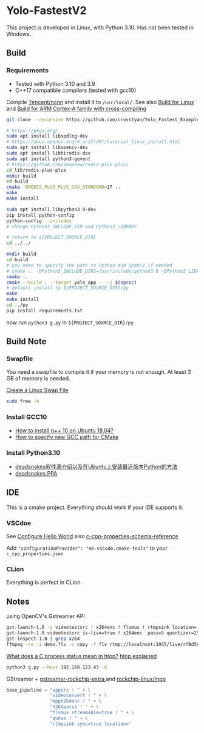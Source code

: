 # Yolo-FastestV2

This project is developed in Linux, with Python 3.10. Has not been tested in Windows.

## Build

### Requirements

- Tested with Python 3.10 and 3.9
- C++17 compatible compilers (tested with gcc10)

Compile [Tencent/ncnn](https://github.com/Tencent/ncnn) and install it to `/usr/local/`. See also [Build for Linux](https://github.com/Tencent/ncnn/wiki/how-to-build#build-for-linux) and [Build for ARM Cortex-A family with cross-compiling](https://github.com/Tencent/ncnn/wiki/how-to-build#build-for-arm-cortex-a-family-with-cross-compiling)

```bash
git clone --recursive https://github.com/crosstyan/Yolo_Fastest_Example
```

```bash
# https://pkgs.org/
sudo apt install libspdlog-dev
# https://docs.opencv.org/4.x/d7/d9f/tutorial_linux_install.html
sudo apt install libopencv-dev
sudo apt install libhiredis-dev
sudo apt install python3-gevent
# https://github.com/sewenew/redis-plus-plus/
cd lib/redis-plus-plus
mkdir build
cd build
cmake -DREDIS_PLUS_PLUS_CXX_STANDARD=17 ..
make
make install

sudo apt install libpython3.9-dev
pip install python-config
python-config --includes
# change Python3_INCLUDE_DIR and Python3_LIBRARY

# return to ${PROJECT_SOURCE_DIR}
cd ../../

mkdir build
cd build
# you need to specify the path to Python and OpenCV if needed
# cmake .. -DPython3_INCLUDE_DIRS=/usr/include/python3.6 -DPython3_LIBRARY=/usr/lib/libpython3.6.so -DOpenCV_DIR=/opt/rk3328_cross_compile_opencv
cmake ..
cmake --build . --target yolo_app -- -j $(nproc)
# default install to ${PROJECT_SOURCE_DIR}/py
make
make install
cd ../py
pip install requirements.txt
```

now run `python3 g.py` in `${PROJECT_SOURCE_DIR}/py`

## Build Note

### Swapfile

You need a swapfile to compile it if your memory is not enough. At least 3 GB of memory is needed.

[Create a Linux Swap File](https://linuxize.com/post/create-a-linux-swap-file/)

```bash
sudo free -h
```

### Install GCC10

- [How to install g++ 10 on Ubuntu 18.04?](https://askubuntu.com/questions/1192955/how-to-install-g-10-on-ubuntu-18-04)
- [How to specify new GCC path for CMake](https://stackoverflow.com/questions/17275348/how-to-specify-new-gcc-path-for-cmake)

### Install Python3.10

- [deadsnakes软件源介绍以及在Ubuntu上安装最近版本Python的方法](https://zhuanlan.zhihu.com/p/45329974)
- [deadsnakes PPA](https://tooling.bennuttall.com/deadsnakes/)

## IDE

This is a cmake project. Everything should work if your IDE supports it.

### VSCdoe

See [Configure Hello World](https://code.visualstudio.com/docs/cpp/CMake-linux#_configure-hello-world)
also [c-cpp-properties-schema-reference](https://code.visualstudio.com/docs/cpp/c-cpp-properties-schema-reference)

Add `"configurationProvider": "ms-vscode.cmake-tools"` to your `c_cpp_properties.json`

### CLion

Everything is perfect in CLion.

## Notes

using OpenCV's Gstreamer API

```bash
gst-launch-1.0 -v videotestsrc ! x264enc ! flvmux ! rtmpsink location='rtmp://localhost:1935/live/rfBd56ti2SMtYvSgD5xAV0YU99zampta7Z7S575KLkIZ9PYk'
gst-launch-1.0 videotestsrc is-live=true ! x264enc  pass=5 quantizer=25 speed-preset=6 ! video/x-h264, profile=baseline  ! flvmux ! rtmpsink location='rtmp://localhost:1935/live/rfBd56ti2SMtYvSgD5xAV0YU99zampta7Z7S575KLkIZ9PYk'
gst-inspect-1.0 | grep x264
ffmpeg -re -i demo.flv -c copy -f flv rtmp://localhost:1935/live/rfBd56ti2SMtYvSgD5xAV0YU99zampta7Z7S575KLkIZ9PYk
```

[What does a C process status mean in htop?](https://stackoverflow.com/questions/18470215/what-does-a-c-process-status-mean-in-htop)
[htop explained](https://peteris.rocks/blog/htop/#s-interruptible-sleep-waiting-for-an-event-to-complete)

```bash
python3 g.py --host 192.168.123.43 -d
```

GStreamer + [gstreamer-rockchip-extra
](https://github.com/TinkerBoard/gstreamer-rockchip-extra) and
[rockchip-linux/mpp](https://github.com/rockchip-linux/mpp)

```python
base_pipeline = "appsrc ! " + \
                "videoconvert ! " + \
                "mpph264enc ! " + \
                "h264parse ! " + \
                "flvmux streamable=true ! " + \
                "queue ! " + \
                "rtmpsink sync=true location="
```
